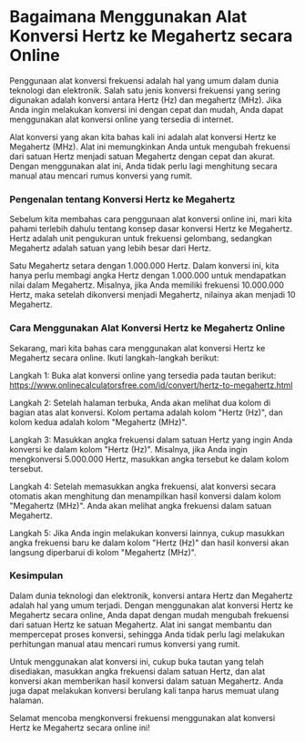 Bagaimana Menggunakan Alat Konversi Hertz ke Megahertz secara Online
====================================================================

Penggunaan alat konversi frekuensi adalah hal yang umum dalam dunia teknologi dan elektronik. Salah satu jenis konversi frekuensi yang sering digunakan adalah konversi antara Hertz (Hz) dan megahertz (MHz). Jika Anda ingin melakukan konversi ini dengan cepat dan mudah, Anda dapat menggunakan alat konversi online yang tersedia di internet.

Alat konversi yang akan kita bahas kali ini adalah alat konversi Hertz ke Megahertz (MHz). Alat ini memungkinkan Anda untuk mengubah frekuensi dari satuan Hertz menjadi satuan Megahertz dengan cepat dan akurat. Dengan menggunakan alat ini, Anda tidak perlu lagi menghitung secara manual atau mencari rumus konversi yang rumit.

### Pengenalan tentang Konversi Hertz ke Megahertz

Sebelum kita membahas cara penggunaan alat konversi online ini, mari kita pahami terlebih dahulu tentang konsep dasar konversi Hertz ke Megahertz. Hertz adalah unit pengukuran untuk frekuensi gelombang, sedangkan Megahertz adalah satuan yang lebih besar dari Hertz.

Satu Megahertz setara dengan 1.000.000 Hertz. Dalam konversi ini, kita hanya perlu membagi angka Hertz dengan 1.000.000 untuk mendapatkan nilai dalam Megahertz. Misalnya, jika Anda memiliki frekuensi 10.000.000 Hertz, maka setelah dikonversi menjadi Megahertz, nilainya akan menjadi 10 Megahertz.

### Cara Menggunakan Alat Konversi Hertz ke Megahertz Online

Sekarang, mari kita bahas cara menggunakan alat konversi Hertz ke Megahertz secara online. Ikuti langkah-langkah berikut:

Langkah 1: Buka alat konversi online yang tersedia pada tautan berikut: <https://www.onlinecalculatorsfree.com/id/convert/hertz-to-megahertz.html>

Langkah 2: Setelah halaman terbuka, Anda akan melihat dua kolom di bagian atas alat konversi. Kolom pertama adalah kolom "Hertz (Hz)", dan kolom kedua adalah kolom "Megahertz (MHz)".

Langkah 3: Masukkan angka frekuensi dalam satuan Hertz yang ingin Anda konversi ke dalam kolom "Hertz (Hz)". Misalnya, jika Anda ingin mengkonversi 5.000.000 Hertz, masukkan angka tersebut ke dalam kolom tersebut.

Langkah 4: Setelah memasukkan angka frekuensi, alat konversi secara otomatis akan menghitung dan menampilkan hasil konversi dalam kolom "Megahertz (MHz)". Anda akan melihat angka frekuensi dalam satuan Megahertz.

Langkah 5: Jika Anda ingin melakukan konversi lainnya, cukup masukkan angka frekuensi baru ke dalam kolom "Hertz (Hz)" dan hasil konversi akan langsung diperbarui di kolom "Megahertz (MHz)".

### Kesimpulan

Dalam dunia teknologi dan elektronik, konversi antara Hertz dan Megahertz adalah hal yang umum terjadi. Dengan menggunakan alat konversi Hertz ke Megahertz secara online, Anda dapat dengan mudah mengubah frekuensi dari satuan Hertz ke satuan Megahertz. Alat ini sangat membantu dan mempercepat proses konversi, sehingga Anda tidak perlu lagi melakukan perhitungan manual atau mencari rumus konversi yang rumit.

Untuk menggunakan alat konversi ini, cukup buka tautan yang telah disediakan, masukkan angka frekuensi dalam satuan Hertz, dan alat konversi akan memberikan hasil konversi dalam satuan Megahertz. Anda juga dapat melakukan konversi berulang kali tanpa harus memuat ulang halaman.

Selamat mencoba mengkonversi frekuensi menggunakan alat konversi Hertz ke Megahertz secara online ini!